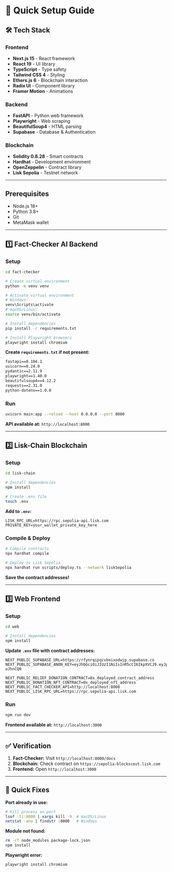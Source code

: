 # 🚀 Quick Setup Guide

## 🛠️ Tech Stack

### Frontend
- **Next.js 15** - React framework
- **React 19** - UI library
- **TypeScript** - Type safety
- **Tailwind CSS 4** - Styling
- **Ethers.js 6** - Blockchain interaction
- **Radix UI** - Component library
- **Framer Motion** - Animations

### Backend
- **FastAPI** - Python web framework
- **Playwright** - Web scraping
- **BeautifulSoup4** - HTML parsing
- **Supabase** - Database & Authentication

### Blockchain
- **Solidity 0.8.28** - Smart contracts
- **Hardhat** - Development environment
- **OpenZeppelin** - Contract library
- **Lisk Sepolia** - Testnet network

---

## Prerequisites

- Node.js 18+
- Python 3.8+
- Git
- MetaMask wallet

---

## 1️⃣ Fact-Checker AI Backend

### Setup

```bash
cd fact-checker

# Create virtual environment
python -m venv venv

# Activate virtual environment
# Windows:
venv\Scripts\activate
# macOS/Linux:
source venv/bin/activate

# Install dependencies
pip install -r requirements.txt

# Install Playwright browsers
playwright install chromium
```

**Create `requirements.txt` if not present:**
```txt
fastapi==0.104.1
uvicorn==0.24.0
pydantic==2.11.9
playwright==1.40.0
beautifulsoup4==4.12.2
requests==2.31.0
python-dotenv==1.0.0
```

### Run

```bash
uvicorn main:app --reload --host 0.0.0.0 --port 8000
```

**API available at:** `http://localhost:8000`

---

## 2️⃣ Lisk-Chain Blockchain

### Setup

```bash
cd lisk-chain

# Install dependencies
npm install

# Create .env file
touch .env
```

**Add to `.env`:**
```env
LISK_RPC_URL=https://rpc.sepolia-api.lisk.com
PRIVATE_KEY=your_wallet_private_key_here
```

### Compile & Deploy

```bash
# Compile contracts
npx hardhat compile

# Deploy to Lisk Sepolia
npx hardhat run scripts/deploy.ts --network liskSepolia
```

**Save the contract addresses!**

---

## 3️⃣ Web Frontend

### Setup

```bash
cd web

# Install dependencies
npm install
```

**Update `.env` file with contract addresses:**
```env
NEXT_PUBLIC_SUPABASE_URL=https://rfynrqipqcvbeixodwjp.supabase.co
NEXT_PUBLIC_SUPABASE_ANON_KEY=eyJhbGciOiJIUzI1NiIsInR5cCI6IkpXVCJ9.eyJpc3MiOiJzdXBhYmFzZSIsInJlZiI6InJmeW5ycWlwcWN2YmVpeG9kd2pwIiwicm9sZSI6ImFub24iLCJpYXQiOjE3NTk2Njg5MjEsImV4cCI6MjA3NTI0NDkyMX0.rdMg6U0M1BdStmfCOgvy2by2tZBC_P_8D34-oJhnCQ0

NEXT_PUBLIC_RELIEF_DONATION_CONTRACT=0x_deployed_contract_address
NEXT_PUBLIC_DONATION_NFT_CONTRACT=0x_deployed_nft_address
NEXT_PUBLIC_FACT_CHECKER_API=http://localhost:8000
NEXT_PUBLIC_LISK_RPC_URL=https://rpc.sepolia-api.lisk.com
```

### Run

```bash
npm run dev
```

**Frontend available at:** `http://localhost:3000`

---

## ✅ Verification

1. **Fact-Checker:** Visit `http://localhost:8000/docs`
2. **Blockchain:** Check contract on `https://sepolia-blockscout.lisk.com`
3. **Frontend:** Open `http://localhost:3000`

---

## 🐛 Quick Fixes

**Port already in use:**
```bash
# Kill process on port
lsof -ti:8000 | xargs kill -9  # macOS/Linux
netstat -ano | findstr :8000   # Windows
```

**Module not found:**
```bash
rm -rf node_modules package-lock.json
npm install
```

**Playwright error:**
```bash
playwright install chromium
```